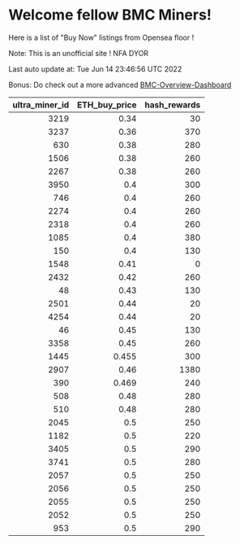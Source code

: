 # Welcome fellow BMC Miners!
Here is a list of "Buy Now" listings from Opensea floor !

Note: This is an unofficial site ! NFA DYOR

Last auto update at: Tue Jun 14 23:46:56 UTC 2022

Bonus: Do check out a more advanced [BMC-Overview-Dashboard](https://dune.com/defifunk/BMC-Overview-Dashboard)


|   ultra_miner_id |   ETH_buy_price |   hash_rewards |
|-----------------:|----------------:|---------------:|
|             3219 |           0.34  |             30 |
|             3237 |           0.36  |            370 |
|              630 |           0.38  |            280 |
|             1506 |           0.38  |            260 |
|             2267 |           0.38  |            260 |
|             3950 |           0.4   |            300 |
|              746 |           0.4   |            260 |
|             2274 |           0.4   |            260 |
|             2318 |           0.4   |            260 |
|             1085 |           0.4   |            380 |
|              150 |           0.4   |            130 |
|             1548 |           0.41  |              0 |
|             2432 |           0.42  |            260 |
|               48 |           0.43  |            130 |
|             2501 |           0.44  |             20 |
|             4254 |           0.44  |             20 |
|               46 |           0.45  |            130 |
|             3358 |           0.45  |            260 |
|             1445 |           0.455 |            300 |
|             2907 |           0.46  |           1380 |
|              390 |           0.469 |            240 |
|              508 |           0.48  |            280 |
|              510 |           0.48  |            280 |
|             2045 |           0.5   |            250 |
|             1182 |           0.5   |            220 |
|             3405 |           0.5   |            290 |
|             3741 |           0.5   |            280 |
|             2057 |           0.5   |            250 |
|             2056 |           0.5   |            250 |
|             2055 |           0.5   |            250 |
|             2052 |           0.5   |            250 |
|              953 |           0.5   |            290 |